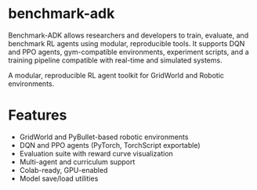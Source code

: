# benchmark-adk
Benchmark-ADK allows researchers and developers to train, evaluate, and benchmark RL agents using modular, reproducible tools. It supports DQN and PPO agents, gym-compatible environments, experiment scripts, and a training pipeline compatible with real-time and simulated systems.


A modular, reproducible RL agent toolkit for GridWorld and Robotic environments.

# Features

- GridWorld and PyBullet-based robotic environments
- DQN and PPO agents (PyTorch, TorchScript exportable)
- Evaluation suite with reward curve visualization
- Multi-agent and curriculum support
- Colab-ready, GPU-enabled
- Model save/load utilities

